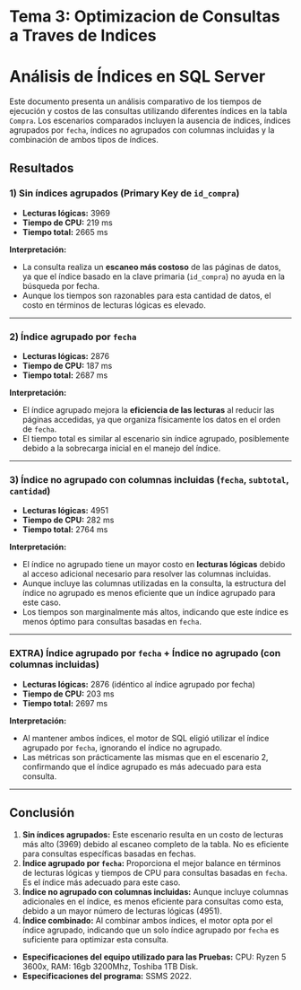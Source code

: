 # Tema 3: Optimizacion de Consultas a Traves de Indices

# Análisis de Índices en SQL Server

Este documento presenta un análisis comparativo de los tiempos de ejecución y costos de las consultas utilizando diferentes índices en la tabla `Compra`. Los escenarios comparados incluyen la ausencia de índices, índices agrupados por `fecha`, índices no agrupados con columnas incluidas y la combinación de ambos tipos de índices.

## Resultados

### 1) **Sin índices agrupados (Primary Key de `id_compra`)**

- **Lecturas lógicas:** 3969
- **Tiempo de CPU:** 219 ms
- **Tiempo total:** 2665 ms

**Interpretación:**
- La consulta realiza un **escaneo más costoso** de las páginas de datos, ya que el índice basado en la clave primaria (`id_compra`) no ayuda en la búsqueda por fecha.
- Aunque los tiempos son razonables para esta cantidad de datos, el costo en términos de lecturas lógicas es elevado.

---

### 2) **Índice agrupado por `fecha`**

- **Lecturas lógicas:** 2876
- **Tiempo de CPU:** 187 ms
- **Tiempo total:** 2687 ms

**Interpretación:**
- El índice agrupado mejora la **eficiencia de las lecturas** al reducir las páginas accedidas, ya que organiza físicamente los datos en el orden de `fecha`. 
- El tiempo total es similar al escenario sin índice agrupado, posiblemente debido a la sobrecarga inicial en el manejo del índice.

---

### 3) **Índice no agrupado con columnas incluidas (`fecha`, `subtotal`, `cantidad`)**

- **Lecturas lógicas:** 4951
- **Tiempo de CPU:** 282 ms
- **Tiempo total:** 2764 ms

**Interpretación:**
- El índice no agrupado tiene un mayor costo en **lecturas lógicas** debido al acceso adicional necesario para resolver las columnas incluidas.
- Aunque incluye las columnas utilizadas en la consulta, la estructura del índice no agrupado es menos eficiente que un índice agrupado para este caso.
- Los tiempos son marginalmente más altos, indicando que este índice es menos óptimo para consultas basadas en `fecha`.

---

### EXTRA) **Índice agrupado por `fecha` + Índice no agrupado (con columnas incluidas)**

- **Lecturas lógicas:** 2876 (idéntico al índice agrupado por fecha)
- **Tiempo de CPU:** 203 ms
- **Tiempo total:** 2697 ms

**Interpretación:**
- Al mantener ambos índices, el motor de SQL eligió utilizar el índice agrupado por `fecha`, ignorando el índice no agrupado.
- Las métricas son prácticamente las mismas que en el escenario 2, confirmando que el índice agrupado es más adecuado para esta consulta.

---

## **Conclusión**

1. **Sin índices agrupados:** Este escenario resulta en un costo de lecturas más alto (3969) debido al escaneo completo de la tabla. No es eficiente para consultas específicas basadas en fechas.
2. **Índice agrupado por `fecha`:** Proporciona el mejor balance en términos de lecturas lógicas y tiempos de CPU para consultas basadas en `fecha`. Es el índice más adecuado para este caso.
3. **Índice no agrupado con columnas incluidas:** Aunque incluye columnas adicionales en el índice, es menos eficiente para consultas como esta, debido a un mayor número de lecturas lógicas (4951).
4. **Índice combinado:** Al combinar ambos índices, el motor opta por el índice agrupado, indicando que un solo índice agrupado por `fecha` es suficiente para optimizar esta consulta.

- **Especificaciones del equipo utilizado para las Pruebas:** CPU: Ryzen 5 3600x, RAM: 16gb 3200Mhz, Toshiba 1TB Disk.
- **Especificaciones del programa:** SSMS 2022.

